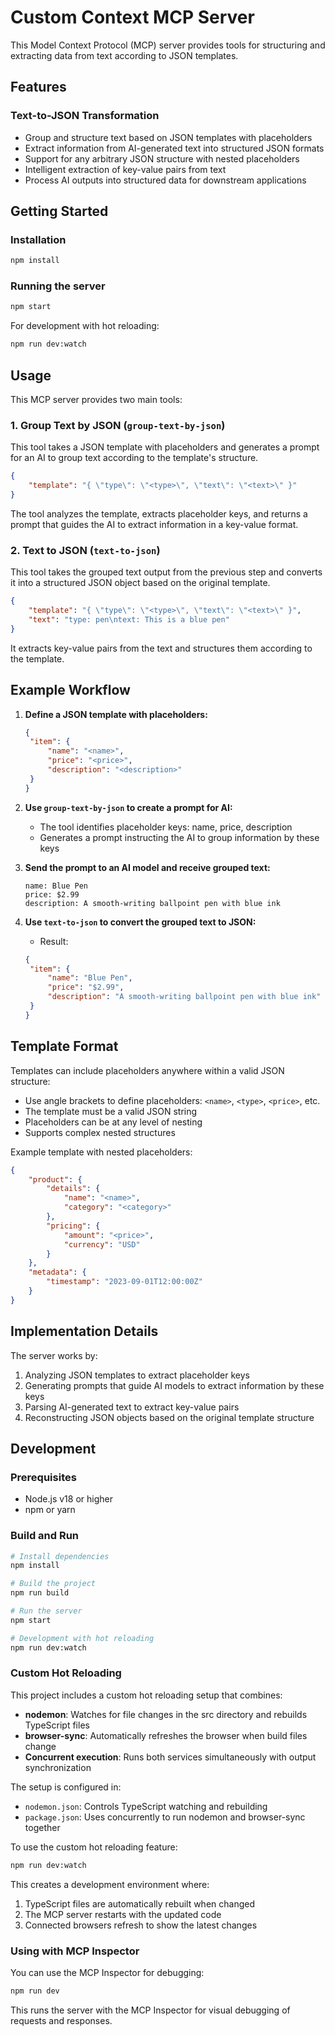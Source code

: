 # Custom Context MCP Server

This Model Context Protocol (MCP) server provides tools for structuring and extracting data from text according to JSON templates.

## Features

### Text-to-JSON Transformation

- Group and structure text based on JSON templates with placeholders
- Extract information from AI-generated text into structured JSON formats
- Support for any arbitrary JSON structure with nested placeholders
- Intelligent extraction of key-value pairs from text
- Process AI outputs into structured data for downstream applications

## Getting Started

### Installation

```bash
npm install
```

### Running the server

```bash
npm start
```

For development with hot reloading:

```bash
npm run dev:watch
```

## Usage

This MCP server provides two main tools:

### 1. Group Text by JSON (`group-text-by-json`)

This tool takes a JSON template with placeholders and generates a prompt for an AI to group text according to the template's structure.

```json
{
	"template": "{ \"type\": \"<type>\", \"text\": \"<text>\" }"
}
```

The tool analyzes the template, extracts placeholder keys, and returns a prompt that guides the AI to extract information in a key-value format.

### 2. Text to JSON (`text-to-json`)

This tool takes the grouped text output from the previous step and converts it into a structured JSON object based on the original template.

```json
{
	"template": "{ \"type\": \"<type>\", \"text\": \"<text>\" }",
	"text": "type: pen\ntext: This is a blue pen"
}
```

It extracts key-value pairs from the text and structures them according to the template.

## Example Workflow

1. **Define a JSON template with placeholders:**

   ```json
   {
   	"item": {
   		"name": "<name>",
   		"price": "<price>",
   		"description": "<description>"
   	}
   }
   ```

2. **Use `group-text-by-json` to create a prompt for AI:**

   - The tool identifies placeholder keys: name, price, description
   - Generates a prompt instructing the AI to group information by these keys

3. **Send the prompt to an AI model and receive grouped text:**

   ```
   name: Blue Pen
   price: $2.99
   description: A smooth-writing ballpoint pen with blue ink
   ```

4. **Use `text-to-json` to convert the grouped text to JSON:**
   - Result:
   ```json
   {
   	"item": {
   		"name": "Blue Pen",
   		"price": "$2.99",
   		"description": "A smooth-writing ballpoint pen with blue ink"
   	}
   }
   ```

## Template Format

Templates can include placeholders anywhere within a valid JSON structure:

- Use angle brackets to define placeholders: `<name>`, `<type>`, `<price>`, etc.
- The template must be a valid JSON string
- Placeholders can be at any level of nesting
- Supports complex nested structures

Example template with nested placeholders:

```json
{
	"product": {
		"details": {
			"name": "<name>",
			"category": "<category>"
		},
		"pricing": {
			"amount": "<price>",
			"currency": "USD"
		}
	},
	"metadata": {
		"timestamp": "2023-09-01T12:00:00Z"
	}
}
```

## Implementation Details

The server works by:

1. Analyzing JSON templates to extract placeholder keys
2. Generating prompts that guide AI models to extract information by these keys
3. Parsing AI-generated text to extract key-value pairs
4. Reconstructing JSON objects based on the original template structure

## Development

### Prerequisites

- Node.js v18 or higher
- npm or yarn

### Build and Run

```bash
# Install dependencies
npm install

# Build the project
npm run build

# Run the server
npm start

# Development with hot reloading
npm run dev:watch
```

### Custom Hot Reloading

This project includes a custom hot reloading setup that combines:

- **nodemon**: Watches for file changes in the src directory and rebuilds TypeScript files
- **browser-sync**: Automatically refreshes the browser when build files change
- **Concurrent execution**: Runs both services simultaneously with output synchronization

The setup is configured in:

- `nodemon.json`: Controls TypeScript watching and rebuilding
- `package.json`: Uses concurrently to run nodemon and browser-sync together

To use the custom hot reloading feature:

```bash
npm run dev:watch
```

This creates a development environment where:

1. TypeScript files are automatically rebuilt when changed
2. The MCP server restarts with the updated code
3. Connected browsers refresh to show the latest changes

### Using with MCP Inspector

You can use the MCP Inspector for debugging:

```bash
npm run dev
```

This runs the server with the MCP Inspector for visual debugging of requests and responses.
